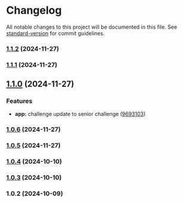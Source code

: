 # Changelog

All notable changes to this project will be documented in this file. See [standard-version](https://github.com/conventional-changelog/standard-version) for commit guidelines.

### [1.1.2](https://github.com/Zerveros/skeleton-nestjs/compare/v1.1.1...v1.1.2) (2024-11-27)

### [1.1.1](https://github.com/Zerveros/skeleton-nestjs/compare/v1.1.0...v1.1.1) (2024-11-27)

## [1.1.0](https://github.com/Zerveros/skeleton-nestjs/compare/v1.0.6...v1.1.0) (2024-11-27)


### Features

* **app:** challenge update to senior challenge ([9693103](https://github.com/Zerveros/skeleton-nestjs/commit/9693103df2de01049eab526a444ccc2c90a53257))

### [1.0.6](https://github.com/Zerveros/skeleton-nestjs/compare/v1.0.4...v1.0.6) (2024-11-27)

### [1.0.5](https://github.com/Zerveros/skeleton-nestjs/compare/v1.0.4...v1.0.5) (2024-11-27)

### [1.0.4](https://github.com/Zerveros/skeleton-nestjs/compare/v1.0.3...v1.0.4) (2024-10-10)

### [1.0.3](https://github.com/Zerveros/skeleton-nestjs/compare/v1.0.2...v1.0.3) (2024-10-10)

### 1.0.2 (2024-10-09)
